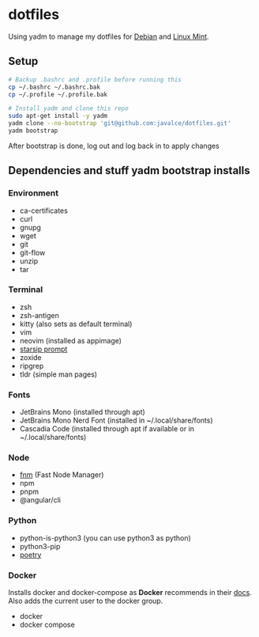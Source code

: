 # dotfiles

Using yadm to manage my dotfiles for [Debian](https://www.debian.org/) and [Linux Mint](https://linuxmint.com/).

## Setup

```bash
# Backup .bashrc and .profile before running this
cp ~/.bashrc ~/.bashrc.bak
cp ~/.profile ~/.profile.bak

# Install yadm and clone this repo
sudo apt-get install -y yadm
yadm clone --no-bootstrap 'git@github.com:javalce/dotfiles.git'
yadm bootstrap
```

After bootstrap is done, log out and log back in to apply changes

## Dependencies and stuff yadm bootstrap installs

### Environment

- ca-certificates
- curl
- gnupg
- wget
- git
- git-flow
- unzip
- tar

### Terminal

- zsh
- zsh-antigen
- kitty (also sets as default terminal)
- vim
- neovim (installed as appimage)
- [starsip prompt](https://starship.rs/)
- zoxide
- ripgrep
- tldr (simple man pages)

### Fonts

- JetBrains Mono (installed through apt)
- JetBrains Mono Nerd Font (installed in ~/.local/share/fonts)
- Cascadia Code (installed through apt if available or in ~/.local/share/fonts)

### Node

- [fnm](https://github.com/Schniz/fnm) (Fast Node Manager)
- npm
- pnpm
- @angular/cli

### Python

- python-is-python3 (you can use python3 as python)
- python3-pip
- [poetry](https://python-poetry.org)

### Docker

Installs docker and docker-compose as **Docker** recommends in their [docs](https://docs.docker.com/engine/install). Also adds the current user to the docker group.

- docker
- docker compose
